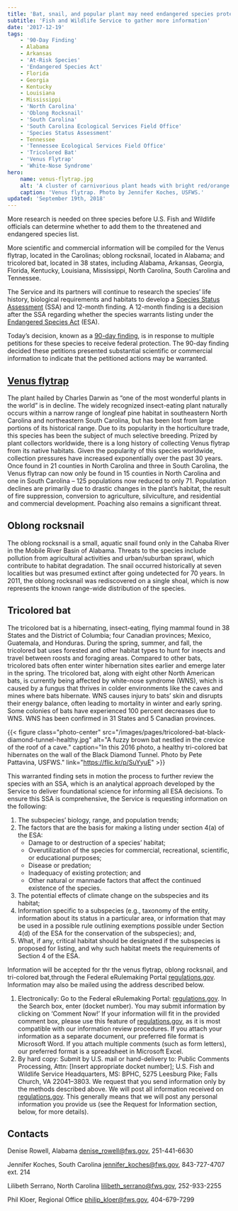 ```yaml
---
title: 'Bat, snail, and popular plant may need endangered species protection'
subtitle: 'Fish and Wildlife Service to gather more information'
date: '2017-12-19'
tags:
    - '90-Day Finding'
    - Alabama
    - Arkansas
    - 'At-Risk Species'
    - 'Endangered Species Act'
    - Florida
    - Georgia
    - Kentucky
    - Louisiana
    - Mississippi
    - 'North Carolina'
    - 'Oblong Rocksnail'
    - 'South Carolina'
    - 'South Carolina Ecological Services Field Office'
    - 'Species Status Assessment'
    - Tennessee
    - 'Tennessee Ecological Services Field Office'
    - 'Tricolored Bat'
    - 'Venus Flytrap'
    - 'White-Nose Syndrome'
hero:
    name: venus-flytrap.jpg
    alt: 'A cluster of carnivorious plant heads with bright red/orange mouths.'
    caption: 'Venus flytrap. Photo by Jennifer Koches, USFWS.'
updated: 'September 19th, 2018'
---
```


More research is needed on three species before U.S. Fish and Wildlife officials can determine whether to add them to the threatened and endangered species list.

More scientific and commercial information will be compiled for the Venus flytrap, located in the Carolinas; oblong rocksnail, located in Alabama; and tricolored bat, located in 38 states, including Alabama, Arkansas, Georgia, Florida, Kentucky, Louisiana, Mississippi, North Carolina, South Carolina and Tennessee.

The Service and its partners will continue to research the species’ life history, biological requirements and habitats to develop a [Species Status Assessment](/endangered-species-act/species-status-assessments/) (SSA) and 12-month finding. A 12-month finding is a decision after the SSA regarding whether the species warrants listing under the [Endangered Species Act](/endangered-species-act/) (ESA).

Today’s decision, known as a [90-day finding](/endangered-species-act/90-day-finding/), is in response to multiple petitions for these species to receive federal protection. The 90-day finding decided these petitions presented substantial scientific or commercial information to indicate that the petitioned actions may be warranted.

## [Venus flytrap](/wildlife/plants/venus-flytrap/)

The plant hailed by Charles Darwin as “one of the most wonderful plants in the world” is in decline. The widely recognized insect-eating plant naturally occurs within a narrow range of longleaf pine habitat in southeastern North Carolina and northeastern South Carolina, but has been lost from large portions of its historical range. Due to its popularity in the horticulture trade, this species has been the subject of much selective breeding. Prized by plant collectors worldwide, there is a long history of collecting Venus flytrap from its native habitats. Given the popularity of this species worldwide, collection pressures have increased exponentially over the past 30 years. Once found in 21 counties in North Carolina and three in South Carolina, the Venus flytrap can now only be found in 15 counties in North Carolina and one in South Carolina – 125 populations now reduced to only 71. Population declines are primarily due to drastic changes in the plant’s habitat, the result of fire suppression, conversion to agriculture, silviculture, and residential and commercial development. Poaching also remains a significant threat.

## Oblong rocksnail

The oblong rocksnail is a small, aquatic snail found only in the Cahaba River in the Mobile River Basin of Alabama. Threats to the species include pollution from agricultural activities and urban/suburban sprawl, which contribute to habitat degradation. The snail occurred historically at seven localities but was presumed extinct after going undetected for 70 years. In 2011, the oblong rocksnail was rediscovered on a single shoal, which is now represents the known range-wide distribution of the species.

## Tricolored bat

The tricolored bat is a hibernating, insect-eating, flying mammal found in 38 States and the District of Columbia; four Canadian provinces; Mexico, Guatemala, and Honduras. During the spring, summer, and fall, the tricolored bat uses forested and other habitat types to hunt for insects and travel between roosts and foraging areas. Compared to other bats, tricolored bats often enter winter hibernation sites earlier and emerge later in the spring. The tricolored bat, along with eight other North American bats, is currently being affected by white-nose syndrome (WNS), which is caused by a fungus that thrives in colder environments like the caves and mines where bats hibernate. WNS causes injury to bats’ skin and disrupts their energy balance, often leading to mortality in winter and early spring. Some colonies of bats have experienced 100 percent decreases due to WNS. WNS has been confirmed in 31 States and 5 Canadian provinces.

{{< figure class="photo-center" src="/images/pages/tricolored-bat-black-diamond-tunnel-healthy.jpg" alt="A fuzzy brown bat nestled in the crevice of the roof of a cave." caption="In this 2016 photo, a healthy tri-colored bat hibernates on the wall of the Black Diamond Tunnel. Photo by Pete Pattavina, USFWS." link="https://flic.kr/p/SuYyuE" >}}

This warranted finding sets in motion the process to further review the species with an SSA, which is an analytical approach developed by the Service to deliver foundational science for informing all ESA decisions. To ensure this SSA is comprehensive, the Service is requesting information on the following:

1.  The subspecies’ biology, range, and population trends;
2.  The factors that are the basis for making a listing under section 4(a) of the ESA:
    - Damage to or destruction of a species’ habitat;
    - Overutilization of the species for commercial, recreational, scientific, or educational purposes;
    - Disease or predation;
    - Inadequacy of existing protection; and
    - Other natural or manmade factors that affect the continued existence of the species.
3.  The potential effects of climate change on the subspecies and its habitat;
4.  Information specific to a subspecies (e.g., taxonomy of the entity, information about its status in a particular area, or information that may be used in a possible rule outlining exemptions possible under Section 4(d) of the ESA for the conservation of the subspecies); and,
5.  What, if any, critical habitat should be designated if the subspecies is proposed for listing, and why such habitat meets the requirements of Section 4 of the ESA.

Information will be accepted for thr the venus flytrap, oblong rocksnail, and tri-colored bat,through the Federal eRulemaking Portal [regulations.gov](http://www.regulations.gov). Information may also be mailed using the address described below.

1.  Electronically: Go to the Federal eRulemaking Portal: [regulations.gov](http://www.regulations.gov). In the Search box, enter (docket number). You may submit information by clicking on ‘Comment Now!’ If your information will fit in the provided comment box, please use this feature of [regulations.gov](http://www.regulations.gov), as it is most compatible with our information review procedures. If you attach your information as a separate document, our preferred file format is Microsoft Word. If you attach multiple comments (such as form letters), our preferred format is a spreadsheet in Microsoft Excel.
2.  By hard copy: Submit by U.S. mail or hand-delivery to: Public Comments Processing, Attn: [Insert appropriate docket number]; U.S. Fish and Wildlife Service Headquarters, MS: BPHC, 5275 Leesburg Pike; Falls Church, VA 22041–3803. We request that you send information only by the methods described above. We will post all information received on [regulations.gov](http://www.regulations.gov). This generally means that we will post any personal information you provide us (see the Request for Information section, below, for more details).

## Contacts

Denise Rowell, Alabama
[denise_rowell@fws.gov](mailto:denise_rowell@fws.gov), 251-441-6630

Jennifer Koches, South Carolina
[jennifer_koches@fws.gov](mailto:jennifer_koches@fws.gov), 843-727-4707 ext. 214

Lilibeth Serrano, North Carolina
[lilibeth_serrano@fws.gov](mailto:lilibeth_serrano@fws.gov), 252-933-2255

Phil Kloer, Regional Office
[philip_kloer@fws.gov](mailto:philip_kloer@fws.gov), 404-679-7299

